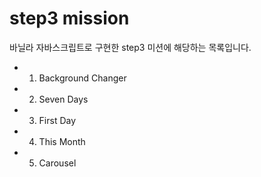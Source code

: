 # step3 mission

바닐라 자바스크립트로 구현한 step3 미션에 해당하는 목록입니다.

- 1. Background Changer
- 2. Seven Days
- 3. First Day
- 4. This Month
- 5. Carousel

